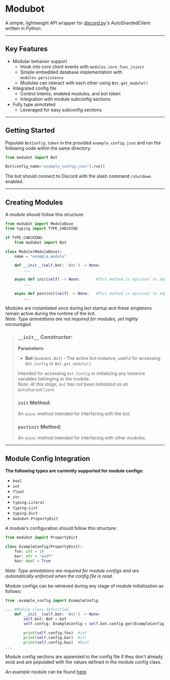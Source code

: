 # Modubot

A simple, lightweight API wrapper for [discord.py](https://github.com/Rapptz/discord.py)'s AutoShardedClient written in Python.

---

## Key Features
- Modular behavior support
    - Hook into core client events with `modules.core.func_inject`
    - Simple embedded database implementation with `modules.persistence`
    - Modules can interact with each other using `Bot.get_module()`
- Integrated config file
    - Control intents, enabled modules, and bot token
    - Integration with module subconfig sections
- Fully type annotated
    - Leveraged for easy subconfig sections

---

## Getting Started

Populate `BotConfig.token` in the provided `example_config.json` and run the following code within the same directory:

```py
from modubot import Bot

Bot(config_name="example_config.json").run()
```
The bot should connect to Discord with the slash command `/shutdown` enabled.

---

## Creating Modules

A module should follow this structure:
```py
from modubot import ModuleBase
from typing import TYPE_CHECKING

if TYPE_CHECKING:
    from modubot import Bot

class Module(ModuleBase):
    name = "example_module"

    def __init__(self,bot: 'Bot') -> None:
        ...

    async def init(self) -> None:       #This method is optional to implement.
        ...
    
    async def postinit(self) -> None:   #This method is optional to implement.
        ...
```
Modules are instantiated once during bot startup and these singletons remain active during the runtime of the bot.  
*Note: Type annotations are not required for modules, yet highly encouraged.*

> ### `__init__` Constructor:
> **Parameters:**
> - **Bot** (`modubot.Bot`) - The active bot instance, useful for accessing `Bot.Config` or `Bot.get_module()`.  
> 
> Intended for accessing `bot.Config` or initializing any instance variables belonging to the module.  
> *Note: At this stage, `bot` has not been initialized as an `AutoSharedClient`.*
>
> ### `init` Method:
> An `async` method intended for interfacing with the bot.
>
> ### `postinit` Method:
> An `async` method intended for interfacing with other modules.

---

## Module Config Integration
**The following types are currently supported for module configs:**
- `bool`
- `int`
- `float`
- `str`
- `typing.Literal`
- `typing.List`
- `typing.Dict`
- `modubot.PropertyDict`

A module's configuration should follow this structure:
```py
from modubot import PropertyDict

class ExampleConfig(PropertyDict):
    foo: int = 10
    bar: str = "asdf"
    baz: bool = True
```
*Note: Type annotations are required for module configs and are automatically enforced when the config file is read.*

Module configs can be retrieved during any stage of module initialization as follows:
```py
from .example_config import ExampleConfig

... #Module class definition
    def __init__(self,bot: 'Bot') -> None:
        self.bot: Bot = bot
        self.config: ExampleConfig = self.bot.config.get(ExampleConfig)

        print(self.config.foo)  #int
        print(self.config.bar)  #str
        print(self.config.baz)  #bool
...
```
Module config sections are appended to the config file if they don't already exist and are populated with the values defined in the module config class.

An example module can be found [here](https://github.com/wow13524/discord-modubot/tree/main/modules/example_module).